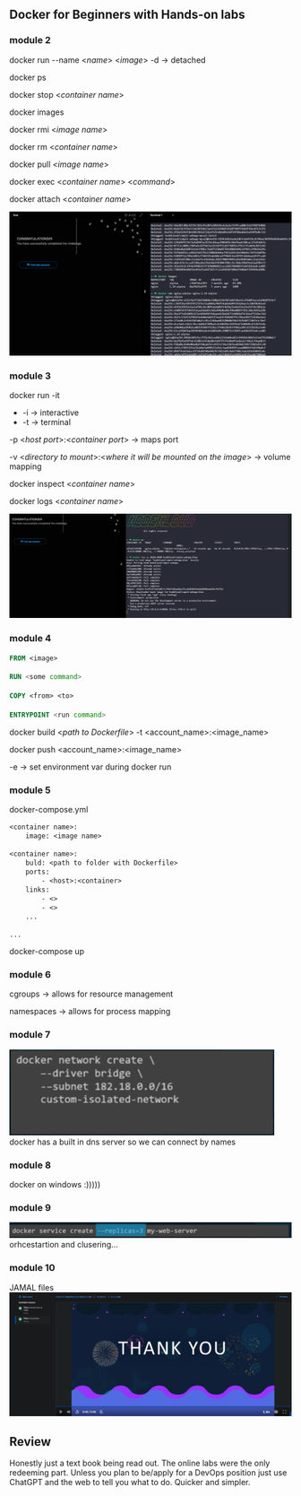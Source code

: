 ## Docker for Beginners with Hands-on labs
### module 2
docker run --name <_name_> <_image_>
-d -> detached

docker ps

docker stop <_container name_>

docker images

docker rmi <_image name_>

docker rm <_container name_>

docker pull <_image name_>

docker exec <_container name_> <_command_>

docker attach <_container name_>

![alt text](image.png)

### module 3
docker run -it
* -i -> interactive
* -t -> terminal

-p <_host port_>:<_container port_> -> maps port

-v <_directory to mount_>:<_where it will be mounted on the image_> -> volume mapping

docker inspect <_container name_>

docker logs <_container name_>

![alt text](image-1.png)

### module 4
```Dockerfile
FROM <image>

RUN <some command>

COPY <from> <to>

ENTRYPOINT <run command>
```

docker build <_path to Dockerfile_> -t <account_name>:<image_name>

docker push <account_name>:<image_name>

-e -> set environment var during docker run

### module 5
docker-compose.yml
```docker-compose
<container name>:
    image: <image name>

<container name>:
    buld: <path to folder with Dockerfile>
    ports:
        - <host>:<container>
    links:
        - <>
        - <>
    ...

...
```

docker-compose up

### module 6
cgroups -> allows for resource management

namespaces -> allows for process mapping

### module 7
![alt text](image-2.png)
docker has a built in dns server so we can connect by names

### module 8
docker on windows :)))))

### module 9
![alt text](image-3.png)
orhcestartion and clusering...

### module 10
JAMAL files
![alt text](image-4.png)

## Review
Honestly just a text book being read out. The online labs were the only redeeming part.
Unless you plan to be/apply for a DevOps position just use ChatGPT and the web to tell you what to do. Quicker and simpler.